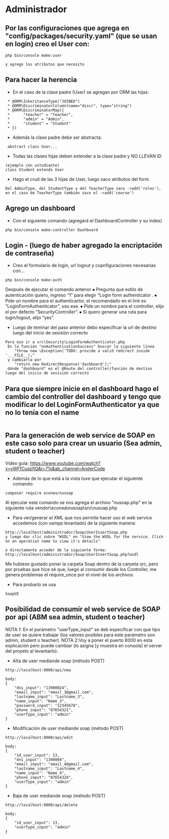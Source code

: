 # Administrador

## Por las configuraciones que agrega en "config/packages/security.yaml" (que se usan en login)  creo el User con:
```
php bin/console make:user

y agrego los atributos que necesito
```


## Para hacer la herencia
- En el caso de la clase padre (User) se agregan por ORM las hijas:
```
 * @ORM\InheritanceType("JOINED")
 * @ORM\DiscriminatorColumn(name="discr", type="string")
 * @ORM\DiscriminatorMap({
 *      "teacher" = "Teacher",
 *      "admin" = "Admin",
 *      "student" = "Student"
 * })
```
 - Además la clase padre debe ser abstracta:
```
 abstract class User...
```
- Todas las clases hijas deben extender a la clase padre y NO LLEVAN ID
``` 
(ejemplo con ustudiante)
class Student extends User

```

- Hago el crud de las 3 hijas de User, luego saco atributos del form 
``` 
Del AdminType, del StudentType y del TeacherType saco ->add('roles'), en el caso de TeacherType también saco el ->add('course')
```

## Agrego un dashboard 
- Con el siguiente comando (agregará el DashboardController y su index)
```
php bin/console make:controller Dashboard
```

## Login - (luego de haber agregado la encriptación de contraseña)
- Creo el formulario de login, url logout y copnfiguraciones necesarias con...
```
php bin/console make:auth
```
Después de ejecutar el comando anterior
⦁	Pregunta que estilo de autenticación quiero, ingreso “1” para elegir “Login form authenticator .
⦁	Pide un nombre para el authenticartor, el recomendado en el link es “LoginFormAuthenticator”, uso ese. 
⦁	Pide un nombre para el  controller, elijo el por defecto “SecurityController”.
⦁	Si quero generar una ruta para login/logout, elijo “yes”.

- Luego de teminar del paso anterior debo especificar la url de destino luego del inicio de sesisión correcto
```
Para eso ir a src\Security\LoginFormAuthenticator.php
 En la función "onAuthenticationSuccess" buscar la siguiente línea 
    "throw new \Exception('TODO: provide a valid redirect inside '.__FILE__);"
 y cambiarla por 
    "return new RedirectResponse('dashboard');" 
 dónde "dashboard" es el @Route del controller/función de destino luego del inicio de sesisión correcto     
```
## Para que siempre inicie en el dashboard hago el cambio del controller del dashboard y tengo que modificar lo del LoginFormAuthenticator ya que no lo tenía con el name
```
```

## Para la generación de web service de SOAP en este caso solo para crear un usuario (Sea admin, student o teacher)
   Video guía: https://www.youtube.com/watch?v=yWFfCuazfjQ&t=71s&ab_channel=AnderCode

- Además de lo que está a la vista tuve que ejecutar el siguiente comando:
```
composer require econea/nusoap
```
Al ejecutar este comando se nos agrega el archivo "nusoap.php" en la siguiente ruta vendor\econea\nusoap\src\nusoap.php

- Para ver/generar el XML que nos permite hacer uso el web service accedemos (con xampp levantado) de la siguiente manera:
```
http://localhost/administrador/Soap/UserInsertSoap.php
y luego dar clic sobre "WSDL" en "View the WSDL for the service. Click on an operation name to view it's details"

o directamente acceder de la siguiente forma:
http://localhost/administrador/Soap/UserInsertSoap.php?wsdl
```
Me hubiese gustado poner la carpeta Soap dentro de la carpeta src, pero por pruebas que hice sé que, luego al consumir desde los Controller, me genera problemas el require_once por el nivel de los archivos
- Para probarlo se usa
```
SoapUI
```

## Posibilidad de consumir el web service de SOAP por api (ABM sea admin, student o teacher)
   NOTA 1: En el parámetro "userType_input" se deb especificar con que tipo de user se quiere trabajar (los valores posibles para este parámetro son admin, student o teacher). 
   NOTA 2:Voy a poner el puerto 8000 en esta explicación pero puede cambiar (lo asigna [y muestra en consola] el server del proyeto al levantarlo).

- Alta de user mediande soap (método POST)
```
http://localhost:8000/api/new

body:
{
	"dni_input": "13900024",
	"email_input": "email_3@gmail.com",
	"lastname_input": "Lastname_3",
	"name_input": "Name_3",
	"password_input": "12345678",
	"phone_input": "87654321",
	"userType_input": "admin"
}
```
- Modificación de user mediande soap (método POST)
```
http://localhost:8000/api/edit

body:
{
	"id_user_input": 13,
	"dni_input": "1390004",
	"email_input": "email_4@gmail.com",
	"lastname_input": "Lastname_4",
	"name_input": "Name_4",
	"phone_input": "87654324",
	"userType_input": "admin"
}
```
- Baja de user mediande soap (método POST)
```
http://localhost:8000/api/delete

body:
{
	"id_user_input": 13,
	"userType_input": "admin"
}
```